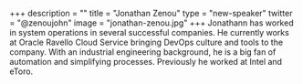 +++
description = ""
title = "Jonathan Zenou"
type = "new-speaker"
twitter = "@zenoujohn"
image = "jonathan-zenou.jpg"
+++
Jonathann has worked in system operations in several successful companies. He currently works at Oracle Ravello Cloud Service bringing DevOps culture and tools to the company. With an industrial engineering background, he is a big fan of automation and simplifying processes. Previously he worked at Intel and eToro.